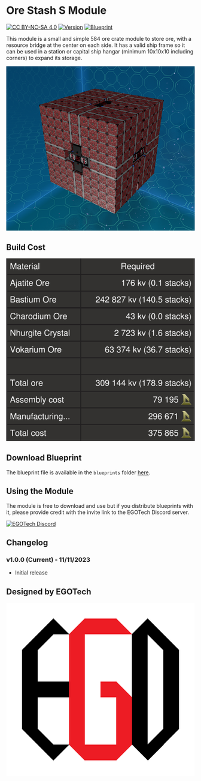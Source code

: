 # Ore Stash S Module

[![CC BY-NC-SA 4.0](https://img.shields.io/badge/License-CC%20BY--NC--SA%204.0-lightgrey.svg)](http://creativecommons.org/licenses/by-nc-sa/4.0/)
[![Version](https://img.shields.io/static/v1?label=Version&message=1.0.0&color=blue)](#changelog)
[![Blueprint](https://img.shields.io/static/v1?label=Blueprint&message=Free%20Download&color=brightgreen)](#download-blueprint)

This module is a small and simple 584 ore crate module to store ore, with a resource bridge at the center on each side.
It has a valid ship frame so it can be used in a station or capital ship hangar (minimum 10x10x10 including corners) to expand its storage.

![Ore Stash S Module](./images/ore_stash_s1.png)

## Build Cost

![Build Cost](./images/build_cost.png)

## Download Blueprint

The blueprint file is available in the `blueprints` folder [here](https://github.com/EGO-Tech/starbase-ships/raw/main/others/modules/ore_stash_s/blueprints/ore_stash_s.fbe).

## Using the Module

The module is free to download and use but if you distribute blueprints with it, please provide credit with the invite link to the EGOTech Discord server.

[![EGOTech Discord](https://discordapp.com/api/guilds/1013328685564178472/widget.png?style=banner2)](https://discord.gg/BKwVGvncmN)

## Changelog

### v1.0.0 (Current) - 11/11/2023

- Initial release

## Designed by EGOTech

![EGOTech](../../../others/egotech/logos/egotech_logo_light.png)
